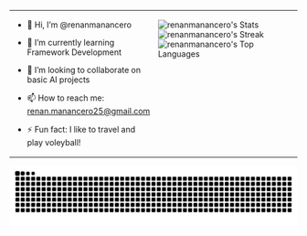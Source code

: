 <table border="0px">
  <tr>
    <td valign="top" width="50%">
      
- 👋 Hi, I’m @renanmanancero
- 🌱 I’m currently learning Framework Development
- 👯 I’m looking to collaborate on basic AI projects
- 📫 How to reach me: renan.manancero25@gmail.com
- ⚡ Fun fact: I like to travel and play voleyball!

    </td>
    <td valign="top" width="50%">

  ![renanmanancero's Stats](https://github-readme-stats.vercel.app/api?username=renanmanancero&theme=react&show_icons=true&hide_border=false&count_private=true)   
  ![renanmanancero's Streak](https://github-readme-streak-stats.herokuapp.com/?user=renanmanancero&theme=react&hide_border=false)
  ![renanmanancero's Top Languages](https://github-readme-stats.vercel.app/api/top-langs/?username=renanmanancero&theme=react&show_icons=true&hide_border=false&layout=compact) 

    </td>
  </tr>
</table>

<picture>
  <source media="(prefers-color-scheme: dark)" srcset="https://raw.githubusercontent.com/renanmanancero/renanmanancero/output/github-contribution-grid-snake-dark.svg">
  <source media="(prefers-color-scheme: light)" srcset="https://raw.githubusercontent.com/renanmanancero/renanmanancero/output/github-contribution-grid-snake.svg">
  <img alt="github contribution grid snake animation" src="https://raw.githubusercontent.com/renanmanancero/renanmanancero/output/github-contribution-grid-snake.svg">
</picture>
